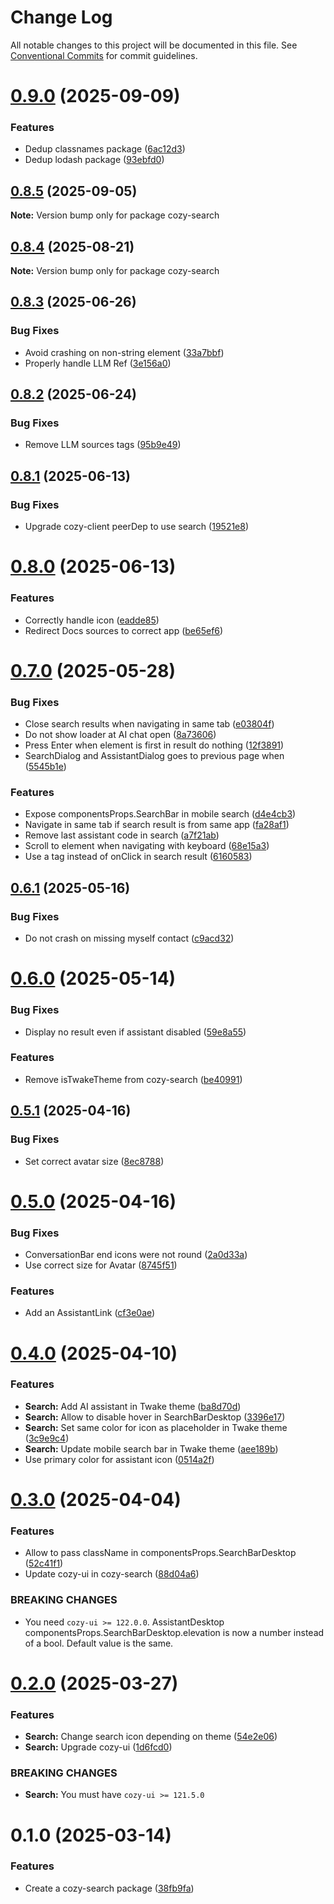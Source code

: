 # Change Log

All notable changes to this project will be documented in this file.
See [Conventional Commits](https://conventionalcommits.org) for commit guidelines.

# [0.9.0](https://github.com/cozy/cozy-libs/compare/cozy-search@0.8.5...cozy-search@0.9.0) (2025-09-09)

### Features

- Dedup classnames package ([6ac12d3](https://github.com/cozy/cozy-libs/commit/6ac12d3be9ec9ec1b8ceb90b2b6826ef650d48f9))
- Dedup lodash package ([93ebfd0](https://github.com/cozy/cozy-libs/commit/93ebfd010456639ec94552fc5bb7e6790811cf56))

## [0.8.5](https://github.com/cozy/cozy-libs/compare/cozy-search@0.8.4...cozy-search@0.8.5) (2025-09-05)

**Note:** Version bump only for package cozy-search

## [0.8.4](https://github.com/cozy/cozy-libs/compare/cozy-search@0.8.3...cozy-search@0.8.4) (2025-08-21)

**Note:** Version bump only for package cozy-search

## [0.8.3](https://github.com/cozy/cozy-libs/compare/cozy-search@0.8.2...cozy-search@0.8.3) (2025-06-26)

### Bug Fixes

- Avoid crashing on non-string element ([33a7bbf](https://github.com/cozy/cozy-libs/commit/33a7bbff87cb5fafd57e69339aa484f4ddb990f3))
- Properly handle LLM Ref ([3e156a0](https://github.com/cozy/cozy-libs/commit/3e156a0b5aee0c1910ae4366684334ed056d0d5e))

## [0.8.2](https://github.com/cozy/cozy-libs/compare/cozy-search@0.8.1...cozy-search@0.8.2) (2025-06-24)

### Bug Fixes

- Remove LLM sources tags ([95b9e49](https://github.com/cozy/cozy-libs/commit/95b9e497c47d951be686ff7e2895533d474861e3))

## [0.8.1](https://github.com/cozy/cozy-libs/compare/cozy-search@0.8.0...cozy-search@0.8.1) (2025-06-13)

### Bug Fixes

- Upgrade cozy-client peerDep to use search ([19521e8](https://github.com/cozy/cozy-libs/commit/19521e88f31c37f7776c0d3279d227c2d99a3271))

# [0.8.0](https://github.com/cozy/cozy-libs/compare/cozy-search@0.7.0...cozy-search@0.8.0) (2025-06-13)

### Features

- Correctly handle icon ([eadde85](https://github.com/cozy/cozy-libs/commit/eadde85752c6ede6217bc4fa435cdcee736cccfd))
- Redirect Docs sources to correct app ([be65ef6](https://github.com/cozy/cozy-libs/commit/be65ef68525381577d278343fd216da0f6f6416c))

# [0.7.0](https://github.com/cozy/cozy-libs/compare/cozy-search@0.6.1...cozy-search@0.7.0) (2025-05-28)

### Bug Fixes

- Close search results when navigating in same tab ([e03804f](https://github.com/cozy/cozy-libs/commit/e03804fcbd4c80c1a52be511ad2723b4a2a6eac2))
- Do not show loader at AI chat open ([8a73606](https://github.com/cozy/cozy-libs/commit/8a736065a4200e5a4831a01998529fb76b8c6107))
- Press Enter when element is first in result do nothing ([12f3891](https://github.com/cozy/cozy-libs/commit/12f3891971a85e827dca7437ba9a3d39444c2c61))
- SearchDialog and AssistantDialog goes to previous page when ([5545b1e](https://github.com/cozy/cozy-libs/commit/5545b1e4210db7878532a28ee7c0fe3c59659315))

### Features

- Expose componentsProps.SearchBar in mobile search ([d4e4cb3](https://github.com/cozy/cozy-libs/commit/d4e4cb317e3535df6fc00d5b5f816c7e8e0a68c5))
- Navigate in same tab if search result is from same app ([fa28af1](https://github.com/cozy/cozy-libs/commit/fa28af13cee580874a1a4dd9011615128e602c0a))
- Remove last assistant code in search ([a7f21ab](https://github.com/cozy/cozy-libs/commit/a7f21abe0e91dddb205d05a86a0bebc8d8c6619f))
- Scroll to element when navigating with keyboard ([68e15a3](https://github.com/cozy/cozy-libs/commit/68e15a3ac45d8e0af5c8f4238cea4b017921ea58))
- Use a tag instead of onClick in search result ([6160583](https://github.com/cozy/cozy-libs/commit/6160583e1303b64cbc89cf0c42cd545a651c21c6))

## [0.6.1](https://github.com/cozy/cozy-libs/compare/cozy-search@0.6.0...cozy-search@0.6.1) (2025-05-16)

### Bug Fixes

- Do not crash on missing myself contact ([c9acd32](https://github.com/cozy/cozy-libs/commit/c9acd325d871e6c3df9d2bf82209d09bc059551b))

# [0.6.0](https://github.com/cozy/cozy-libs/compare/cozy-search@0.5.1...cozy-search@0.6.0) (2025-05-14)

### Bug Fixes

- Display no result even if assistant disabled ([59e8a55](https://github.com/cozy/cozy-libs/commit/59e8a55503ab74fbc448f231ec45eac008eff941))

### Features

- Remove isTwakeTheme from cozy-search ([be40991](https://github.com/cozy/cozy-libs/commit/be409919551c3e78b15bfbc50c4994fa56d2922c))

## [0.5.1](https://github.com/cozy/cozy-libs/compare/cozy-search@0.5.0...cozy-search@0.5.1) (2025-04-16)

### Bug Fixes

- Set correct avatar size ([8ec8788](https://github.com/cozy/cozy-libs/commit/8ec87883250eeadf72b4468b72d7e93354117aa6))

# [0.5.0](https://github.com/cozy/cozy-libs/compare/cozy-search@0.4.0...cozy-search@0.5.0) (2025-04-16)

### Bug Fixes

- ConversationBar end icons were not round ([2a0d33a](https://github.com/cozy/cozy-libs/commit/2a0d33a8c61ac2146cf4dd0268b3bca89b522c4b))
- Use correct size for Avatar ([8745f51](https://github.com/cozy/cozy-libs/commit/8745f5118d0e6a7583bc02658160744984be93c7))

### Features

- Add an AssistantLink ([cf3e0ae](https://github.com/cozy/cozy-libs/commit/cf3e0ae3e1483fba93683f797187af1aca75528e))

# [0.4.0](https://github.com/cozy/cozy-libs/compare/cozy-search@0.3.0...cozy-search@0.4.0) (2025-04-10)

### Features

- **Search:** Add AI assistant in Twake theme ([ba8d70d](https://github.com/cozy/cozy-libs/commit/ba8d70d0e56c502d7e1cba9546094aeecc02d54d))
- **Search:** Allow to disable hover in SearchBarDesktop ([3396e17](https://github.com/cozy/cozy-libs/commit/3396e1787de2b4d2ff37dce5f3f84713c8687247))
- **Search:** Set same color for icon as placeholder in Twake theme ([3c9e9c4](https://github.com/cozy/cozy-libs/commit/3c9e9c4068d3c53651a19e16c83362fe261a3781))
- **Search:** Update mobile search bar in Twake theme ([aee189b](https://github.com/cozy/cozy-libs/commit/aee189bf4e6eb0ce6c9e63585b55c04991438e8a))
- Use primary color for assistant icon ([0514a2f](https://github.com/cozy/cozy-libs/commit/0514a2f757b8f111b65223df6c554a5183ea0e0d))

# [0.3.0](https://github.com/cozy/cozy-libs/compare/cozy-search@0.2.0...cozy-search@0.3.0) (2025-04-04)

### Features

- Allow to pass className in componentsProps.SearchBarDesktop ([52c41f1](https://github.com/cozy/cozy-libs/commit/52c41f1525e3ce89873d67c99f63f3721d407386))
- Update cozy-ui in cozy-search ([88d04a6](https://github.com/cozy/cozy-libs/commit/88d04a676ab76132a388c8a4e424bb92c185098d))

### BREAKING CHANGES

- You need `cozy-ui >= 122.0.0`. AssistantDesktop
  componentsProps.SearchBarDesktop.elevation is now a number instead of
  a bool. Default value is the same.

# [0.2.0](https://github.com/cozy/cozy-libs/compare/cozy-search@0.1.0...cozy-search@0.2.0) (2025-03-27)

### Features

- **Search:** Change search icon depending on theme ([54e2e06](https://github.com/cozy/cozy-libs/commit/54e2e069889e4f889e8e70eccf86aa4b5e0dfdfd))
- **Search:** Upgrade cozy-ui ([1d6fcd0](https://github.com/cozy/cozy-libs/commit/1d6fcd06e25b993c3ab41a7e903941761f030b37))

### BREAKING CHANGES

- **Search:** You must have `cozy-ui >= 121.5.0`

# 0.1.0 (2025-03-14)

### Features

- Create a cozy-search package ([38fb9fa](https://github.com/cozy/cozy-libs/commit/38fb9fa92027769be11987ae4aa1309dfde72358))
